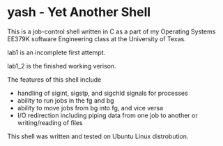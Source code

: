 # yash - Yet Another Shell

This is a job-control shell written in C as a part of my Operating Systems EE379K software Engineering class at the University of Texas.

lab1 is an incomplete first attempt.

lab1_2 is the finished working verison.

The features of this shell include
  * handling of sigint, sigstp, and sigchld signals for processes
  * ability to run jobs in the fg and bg
  * ability to move jobs from bg into fg, and vice versa 
  * I/O redirection including piping data from one job to another or writing/reading of files
  
This shell was written and tested on Ubuntu Linux distrobution.
